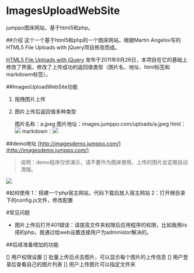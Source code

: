 # ImagesUploadWebSite
jumppo图床网站，基于html5和php。


##介绍
这个一个基于html5和php的一个图床网站，根据Martin Angelov写的HTML5 File Uploads with jQuery项目修改而成。

[HTML5 File Uploads with jQuery](http://tutorialzine.com/2011/09/html5-file-upload-jquery-php/) 发布于2011年9月26日，本项目在它的基础上修改了界面，修改了上传成功的返回值类型（图片名、地址、html标签和markdowm标签）。


##ImagesUploadWebSite功能

1. 拖拽图片上传
2. 图片上传后返回值多种类型

	图片名称：a.jpeg
	图片地址：images.jumppo.com/uploads/a.jpeg
	html：<img src=images.jumppo.com/uploads/a.jpeg/>
	markdown：![](images.jumppo.com/uploads/a.jpeg)

##demo地址 [http://imagesdemo.jumppo.com/](http://imagesdemo.jumppo.com/) 
> 说明：demo程序仅供演示，请不要作为图床使用，上传的图片会定期自动清理。

![](http://images.jumppo.com/uploads/imagesUploadWebsite.png)


#如何使用
1：搭建一个php宿主网站，代码下载后放入宿主网站
2：打开根目录下的config.js文件，修改配置

#常见问题
-	图片上传后打开401错误：请提高文件夹权限后应用程序的权限，比如我用iis搭的php，我通过给web设置连接用户为administor解决的。


##后续准备增加的功能

[] 用户权限设置
[] 批量上传后点击图片，可以显示每个图片的上传信息
[] 用户登录后查看自己的图片列表
[] 用户上传图片可以指定文件夹



